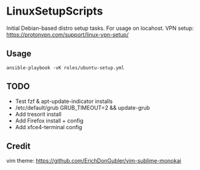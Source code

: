 # LinuxSetupScripts
Initial Debian-based distro setup tasks.
For usage on locahost.
VPN setup: https://protonvpn.com/support/linux-vpn-setup/

## Usage
```ansible-playbook -vK roles/ubuntu-setup.yml```

## TODO
- Test fzf & apt-update-indicator installs
- /etc/default/grub GRUB_TIMEOUT=2 && update-grub
- Add tresorit install
- Add Firefox install + config
- Add xfce4-terminal config

## Credit
vim theme: https://github.com/ErichDonGubler/vim-sublime-monokai
